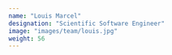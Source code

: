 ```yaml
---
name: "Louis Marcel"
designation: "Scientific Software Engineer"
image: "images/team/louis.jpg"
weight: 56
---
```

